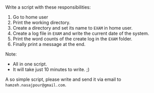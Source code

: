 ###
Write a script with these responsibilities:
1. Go to home user
2. Print the working directory.
3. Create a directory and set its name to `EXAM` in home user.
4. Create a log file in `EXAM` and write the current date of the system.
5. Print the word counts of the create log in the `EXAM` folder.
6. Finally print a message at the end. 

Note: 
* All in one script. 
* It will take just 10 minutes to write. ;)


A so simple script, please write and send it via email to `hamzeh.nasajpour@gmail.com`.
